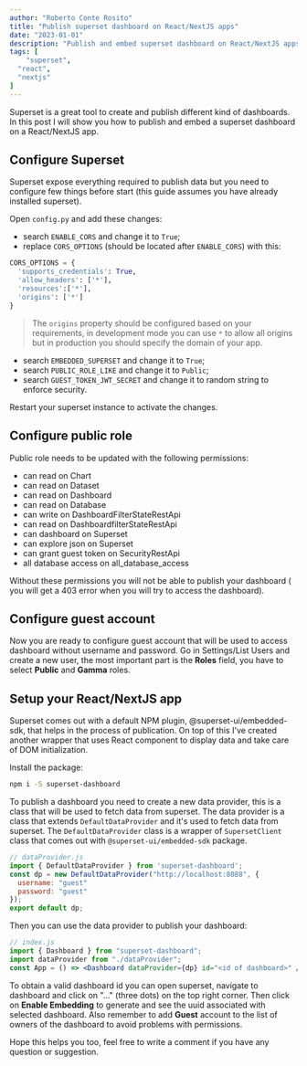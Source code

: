 ```yaml
---
author: "Roberto Conte Rosito"
title: "Publish superset dashboard on React/NextJS apps"
date: "2023-01-01"
description: "Publish and embed superset dashboard on React/NextJS apps easy and fast"
tags: [
	"superset",
  "react",
  "nextjs"
]
---
```


Superset is a great tool to create and publish different kind of dashboards. In this post I will show you how to publish and embed a superset dashboard on a React/NextJS app.

## Configure Superset

Superset expose everything required to publish data but you need to configure few things before start (this guide assumes you have already installed superset).

Open `config.py` and add these changes:

- search `ENABLE_CORS` and change it to `True`;
- replace `CORS_OPTIONS` (should be located after `ENABLE_CORS`) with this:

```python
CORS_OPTIONS = {
  'supports_credentials': True,
  'allow_headers': ['*'],
  'resources':['*'],
  'origins': ['*']
}
```

> The `origins` property should be configured based on your requirements, in development mode you can use `*` to allow all origins but in production you should specify the domain of your app.

- search `EMBEDDED_SUPERSET` and change it to `True`;
- search `PUBLIC_ROLE_LIKE` and change it to `Public`;
- search `GUEST_TOKEN_JWT_SECRET` and change it to random string to enforce security.

Restart your superset instance to activate the changes.

## Configure public role

Public role needs to be updated with the following permissions:

- can read on Chart
- can read on Dataset
- can read on Dashboard
- can read on Database
- can write on DashboardFilterStateRestApi
- can read on DashboardfilterStateRestApi
- can dashboard on Superset
- can explore json on Superset
- can grant guest token on SecurityRestApi
- all database access on all_database_access

Without these permissions you will not be able to publish your dashboard (
you will get a 403 error when you will try to access the dashboard).

## Configure guest account

Now you are ready to configure guest account that will be used to access dashboard without username and password. Go in Settings/List Users and create a new user, the most important part is the **Roles** field, you have to select **Public** and **Gamma** roles.

## Setup your React/NextJS app

Superset comes out with a default NPM plugin, @superset-ui/embedded-sdk, that helps in the process of publication. On top of this I've created another wrapper that uses React component to display data and take care of DOM initialization.

Install the package:

```bash
npm i -S superset-dashboard
```

To publish a dashboard you need to create a new data provider, this is a class that will be used to fetch data from superset. The data provider is a class that extends `DefaultDataProvider` and it's used to fetch data from superset. The `DefaultDataProvider` class is a wrapper of `SupersetClient` class that comes out with `@superset-ui/embedded-sdk` package.

```jsx
// dataProvider.js
import { DefaultDataProvider } from 'superset-dashboard';
const dp = new DefaultDataProvider("http://localhost:8088", {
  username: "guest"
  password: "guest"
});
export default dp;
```

Then you can use the data provider to publish your dashboard:

```jsx
// index.js
import { Dashboard } from "superset-dashboard";
import dataProvider from "./dataProvider";
const App = () => <Dashboard dataProvider={dp} id="<id of dashboard>" />;
```

To obtain a valid dashboard id you can open superset, navigate to dashboard and click on "..." (three dots) on the top right corner. Then click on **Enable Embedding** to generate and see the uuid associated with selected dashboard. Also remember to add **Guest** account to the list of owners of the dashboard to avoid problems with permissions.

Hope this helps you too, feel free to write a comment if you have any question or suggestion.
